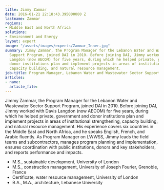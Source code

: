 ```yaml
---
title: Jimmy Zammar
date: 2016-01-21 22:18:43.395000000 Z
lastname: Zammar
regions:
- Middle East and North Africa
solutions:
- Environment and Energy
layout: expert
image: "/assets/images/experts/Zammar_Inner.jpg"
summary: Jimmy Zammar, the Program Manager for the Lebanon Water and Wastewater Sector
  Support Program, joined DAI in 2010. Before joining DAI, Jimmy worked with Davis
  Langdon (now AECOM) for five years, during which he helped private, government and
  donor institutions plan and implement projects in areas of institutional strengthening,
  capacity building, and natural resource management.
job-title: Program Manager, Lebanon Water and Wastewater Sector Support Program
articles:
- name: 
  article_file: 
---
```


Jimmy Zammar, the Program Manager for the Lebanon Water and Wastewater Sector Support Program, joined DAI in 2010. Before joining DAI, Jimmy worked with Davis Langdon (now AECOM) for five years, during which he helped private, government and donor institutions plan and implement projects in areas of institutional strengthening, capacity building, and natural resource management. His experience covers six countries in the Middle East and North Africa, and he speaks English, French, and Arabic fluently. As Program Manager on LWWSS, Jimmy leads the field teams and subcontractors, manages program planning and implementation, ensures coordination with public institutions, donors and key stakeholders, and reports performance and impacts.

* M.S., sustainable development, University of London
* M.S., construction management, University of Joseph Fourier, Grenoble, France
* Certificate, water resource management, University of London
* B.A., M.A., architecture, Lebanese University
